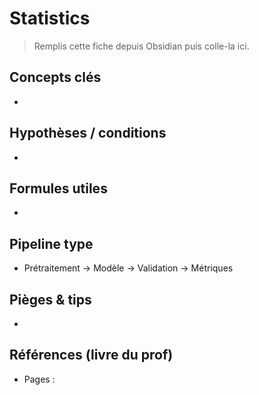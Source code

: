 # Statistics

> Remplis cette fiche depuis Obsidian puis colle-la ici.

## Concepts clés
- 

## Hypothèses / conditions
- 

## Formules utiles
- 

## Pipeline type
- Prétraitement → Modèle → Validation → Métriques

## Pièges & tips
- 

## Références (livre du prof)
- Pages : 
